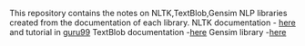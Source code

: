 
This repository contains the notes on NLTK,TextBlob,Gensim NLP libraries created from the documentation of each library.
NLTK documentation - <a href='https://www.nltk.org/book/ch01.html'>here </a> and tutorial in <a href='https://www.guru99.com/nltk-tutorial.html'>guru99</a>
TextBlob documentation -<a href='https://textblob.readthedocs.io/en/dev/quickstart.html'>here</a>
Gensim library -<a href='https://radimrehurek.com/gensim/auto_examples/tutorials/run_word2vec.html#sphx-glr-auto-examples-tutorials-run-word2vec-py'>here</a>
